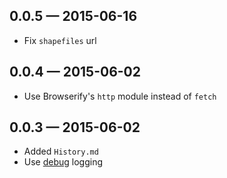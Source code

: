 
## 0.0.5 — 2015-06-16

* Fix `shapefiles` url

## 0.0.4 — 2015-06-02

* Use Browserify's `http` module instead of `fetch`

## 0.0.3 — 2015-06-02

* Added `History.md`
* Use [debug](https://github.com/visionmedia/debug) logging
